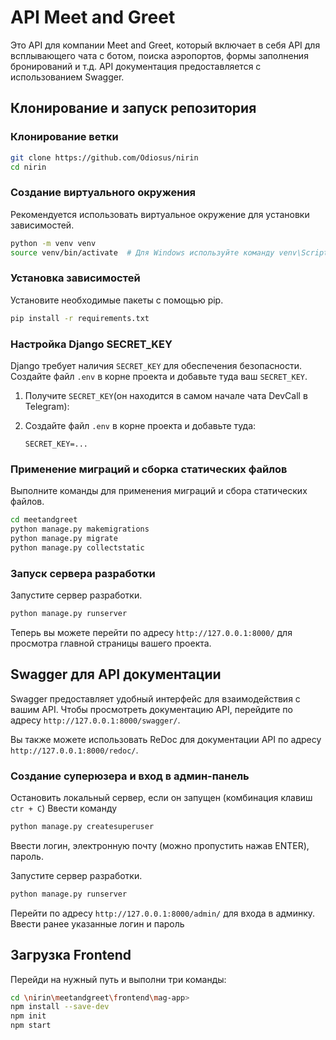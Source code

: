 # API Meet and Greet

Это API для компании Meet and Greet, который включает в себя API для всплывающего чата с ботом, поиска аэропортов, формы заполнения бронирований и т.д. API документация предоставляется с использованием Swagger.

## Клонирование и запуск репозитория

### Клонирование ветки 

```bash
git clone https://github.com/Odiosus/nirin
cd nirin
```

### Создание виртуального окружения

Рекомендуется использовать виртуальное окружение для установки зависимостей.

```bash
python -m venv venv
source venv/bin/activate  # Для Windows используйте команду venv\Scripts\activate
```

### Установка зависимостей

Установите необходимые пакеты с помощью pip.

```bash
pip install -r requirements.txt
```

### Настройка Django SECRET_KEY

Django требует наличия `SECRET_KEY` для обеспечения безопасности. Создайте файл `.env` в корне проекта и добавьте туда ваш `SECRET_KEY`.

1. Получите `SECRET_KEY`(он находится в самом начале чата DevCall в Telegram):

2. Создайте файл `.env` в корне проекта и добавьте туда:

    ```env
    SECRET_KEY=...
    ```

### Применение миграций и сборка статических файлов

Выполните команды для применения миграций и сбора статических файлов.

```bash
cd meetandgreet
python manage.py makemigrations
python manage.py migrate
python manage.py collectstatic
```

### Запуск сервера разработки

Запустите сервер разработки.

```bash
python manage.py runserver
```

Теперь вы можете перейти по адресу `http://127.0.0.1:8000/` для просмотра главной страницы вашего проекта.

## Swagger для API документации

Swagger предоставляет удобный интерфейс для взаимодействия с вашим API. Чтобы просмотреть документацию API, перейдите по адресу `http://127.0.0.1:8000/swagger/`.

Вы также можете использовать ReDoc для документации API по адресу `http://127.0.0.1:8000/redoc/`.

### Создание суперюзера и вход в админ-панель

Остановить локальный сервер, если он запущен (комбинация клавиш `ctr + C`)
Ввести команду

```bash
python manage.py createsuperuser
```
Ввести логин, электронную почту (можно пропустить нажав ENTER), пароль.

Запустите сервер разработки.

```bash
python manage.py runserver
```

Перейти по адресу `http://127.0.0.1:8000/admin/` для входа в админку.
Ввести ранее указанные логин и пароль


## Загрузка Frontend

Перейди на нужный путь и выполни три команды:
```bash
cd \nirin\meetandgreet\frontend\mag-app> 
npm install --save-dev   
npm init
npm start  
```


